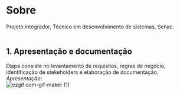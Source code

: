 # Sobre
Projeto integrador, Técnico em desenvolvimento de sistemas, Senac.<br><br>
 ## 1. Apresentação e documentação
Etapa consiste no levantamento de requisitos, regras de negócio, identificação de stekeholders e elaboração de documentação.<br>
*Apresentação:*<br>
![ezgif com-gif-maker (1)](https://user-images.githubusercontent.com/92229120/176977772-b74fc43b-3f43-44f3-8929-89f206ccd511.gif)
